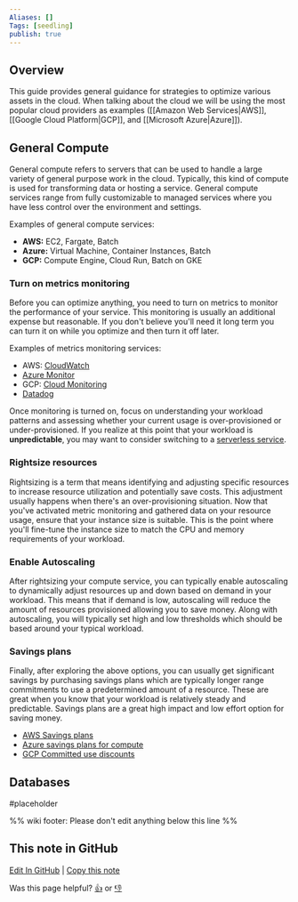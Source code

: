 ```yaml
---
Aliases: []
Tags: [seedling]
publish: true
---
```


## Overview

This guide provides general guidance for strategies to optimize various assets in the cloud. When talking about the cloud we will be using the most popular cloud providers as examples ([[Amazon Web Services|AWS]], [[Google Cloud Platform|GCP]], and [[Microsoft Azure|Azure]]). 

## General Compute

General compute refers to servers that can be used to handle a large variety of general purpose work in the cloud. Typically, this kind of compute is used for transforming data or hosting a service. General compute services range from fully customizable to managed services where you have less control over the environment and settings.

Examples of general compute services:

- **AWS:** EC2, Fargate, Batch
- **Azure:** Virtual Machine, Container Instances, Batch
- **GCP:** Compute Engine, Cloud Run, Batch on GKE

### Turn on metrics monitoring

Before you can optimize anything, you need to turn on metrics to monitor the performance of your service. This monitoring is usually an additional expense but reasonable. If you don't believe you'll need it long term you can turn it on while you optimize and then turn it off later.

Examples of metrics monitoring services:

- AWS: [CloudWatch](https://aws.amazon.com/cloudwatch/)
- [Azure Monitor](https://azure.microsoft.com/en-us/products/monitor/)
- GCP: [Cloud Monitoring](https://cloud.google.com/monitoring/?hl=en)
- [Datadog](https://www.datadoghq.com/)

Once monitoring is turned on, focus on understanding your workload patterns and assessing whether your current usage is over-provisioned or under-provisioned. If you realize at this point that your workload is **unpredictable**, you may want to consider switching to a [serverless service](https://en.wikipedia.org/wiki/Serverless_computing).

### Rightsize resources

Rightsizing is a term that means identifying and adjusting specific resources to increase resource utilization and potentially save costs. This adjustment usually happens when there's an over-provisioning situation. Now that you've activated metric monitoring and gathered data on your resource usage, ensure that your instance size is suitable. This is the point where you'll fine-tune the instance size to match the CPU and memory requirements of your workload.

### Enable Autoscaling

After rightsizing your compute service, you can typically enable autoscaling to dynamically adjust resources up and down based on demand in your workload. This means that if demand is low, autoscaling will reduce the amount of resources provisioned allowing you to save money. Along with autoscaling, you will typically set high and low thresholds which should be based around your typical workload.

### Savings plans

Finally, after exploring the above options, you can usually get significant savings by purchasing savings plans which are typically longer range commitments to use a predetermined amount of a resource. These are great when you know that your workload is relatively steady and predictable. Savings plans are a great high impact and low effort option for saving money.

- [AWS Savings plans](https://aws.amazon.com/savingsplans/)
- [Azure savings plans for compute](https://azure.microsoft.com/en-us/pricing/offers/savings-plan-compute/#benefits-and-features)
- [GCP Committed use discounts](https://cloud.google.com/docs/cuds)

## Databases

#placeholder

%% wiki footer: Please don't edit anything below this line %%

## This note in GitHub

<span class="git-footer">[Edit In GitHub](https://github.dev/data-engineering-community/data-engineering-wiki/blob/main/Guides/Cost%20Optimization%20in%20the%20Cloud.md "git-hub-edit-note") | [Copy this note](https://raw.githubusercontent.com/data-engineering-community/data-engineering-wiki/main/Guides/Cost%20Optimization%20in%20the%20Cloud.md "git-hub-copy-note")</span>

<span class="git-footer">Was this page helpful?
[👍](https://tally.so/r/mOaxjk?rating=Yes&url=https://dataengineering.wiki/Guides/Cost%20Optimization%20in%20the%20Cloud) or [👎](https://tally.so/r/mOaxjk?rating=No&url=https://dataengineering.wiki/Guides/Cost%20Optimization%20in%20the%20Cloud)</span>
